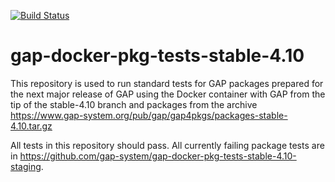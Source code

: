 [![Build Status](https://travis-ci.org/gap-system/gap-docker-pkg-tests-stable-4.10.svg?branch=master)](https://travis-ci.org/gap-system/gap-docker-pkg-tests-stable-4.10)

# gap-docker-pkg-tests-stable-4.10

This repository is used to run standard tests for GAP packages prepared
for the next major release of GAP using the Docker container with GAP
from the tip of the stable-4.10 branch and packages from the archive
https://www.gap-system.org/pub/gap/gap4pkgs/packages-stable-4.10.tar.gz

All tests in this repository should pass. All currently failing package
tests are in https://github.com/gap-system/gap-docker-pkg-tests-stable-4.10-staging.
